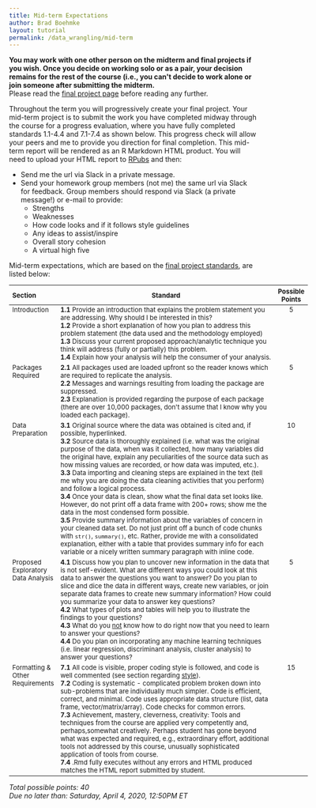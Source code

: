 ```yaml
---
title: Mid-term Expectations
author: Brad Boehmke
layout: tutorial
permalink: /data_wrangling/mid-term
---
```


**You may work with one other person on the midterm and final projects if you wish.  Once you decide on working solo or as a pair, your decision remains for the rest of the course (i.e., you can't decide to work alone or join someone after submitting the midterm.** 
<br>
Please read the [final project page](final-project) before reading any further.

Throughout the term you will progressively create your final project.  Your mid-term project is to submit the work you have completed midway through the course for a progress evaluation, where you have fully completed standards 1.1-4.4 and 7.1-7.4 as shown below.  This progress check will allow your peers and me to provide you direction for final completion.  This mid-term report will be rendered as an R Markdown HTML product.  You will need to upload your HTML report to [RPubs](https://rpubs.com/) and then:
- Send me the url via Slack in a private message.
- Send your homework group members (not me) the same url via Slack for feedback.  Group members should respond via Slack (a private message!) or e-mail to provide:
  * Strengths
  * Weaknesses
  * How code looks and if it follows style guidelines
  * Any ideas to assist/inspire
  * Overall story cohesion
  * A virtual high five
  

Mid-term expectations, which are based on the [final project standards](final-project), are listed below:


<div id="final-project-rubric" class="section level1" style="width: 120%;">
<table style="font-size:13px;">
<col width="15%">
<col width="77%">
<col width="8%">
<thead>
<tr class="header">
<th align="left">Section</th>
<th align="center">Standard</th>
<th align="center">Possible Points</th>
</tr>
</thead>
<tbody>
<tr class="odd">
<td align="left" valign="top">Introduction </td>
<td align="left" valign="top">
  <b>1.1</b> Provide an introduction that explains the problem statement you are addressing. Why should I be interested in this? <br> 
  <b>1.2</b> Provide a short explanation of how you plan to address this problem statement (the data used and the methodology employed) <br> 
  <b>1.3</b> Discuss your current proposed approach/analytic technique you think will address (fully or partially) this problem. <br> 
  <b>1.4</b> Explain how your analysis will help the consumer of your analysis. 
</td>
<td align="center" valign="top"> 5 </td>
</tr>
<tr class="even">
<td align="left" valign="top">Packages Required </td>
<td align="left" valign="top"> 
  <b>2.1</b> All packages used are loaded upfront so the reader knows which are required to replicate the analysis. <br> 
  <b>2.2</b> Messages and warnings resulting from loading the package are suppressed. <br> 
  <b>2.3</b> Explanation is provided regarding the purpose of each package (there are over 10,000 packages, don't assume that I know why you loaded each package). 
</td>
<td align="center" valign="top"> 5 </td>
</tr>
<tr class="odd">
<td align="left" valign="top">Data Preparation </td>
<td align="left" valign="top"> 
  <b>3.1</b> Original source where the data was obtained is cited and, if possible, hyperlinked. <br> 
  <b>3.2</b> Source data is thoroughly explained (i.e. what was the original purpose of the data, when was it collected, how many variables did the original have, explain any peculiarities of the source data such as how missing values are recorded, or how data was imputed, etc.). <br> 
  <b>3.3</b> Data importing and cleaning steps are explained in the text (tell me why you are doing the data cleaning activities that you perform) and follow a logical process. <br>
  <b>3.4</b> Once your data is clean, show what the final data set looks like.  However, do not print off a data frame with 200+ rows; show me the data in the most condensed form possible. <br>
  <b>3.5</b> Provide summary information about the variables of concern in your cleaned data set. Do not just print off a bunch of code chunks with <code>str()</code>, <code>summary()</code>, etc.  Rather, provide me with a consolidated explanation, either with a table that provides summary info for each variable or a nicely written summary paragraph with inline code.
</td>
<td align="center" valign="top"> 10 </td>
</tr>
<tr class="even">
<td align="left" valign="top">Proposed Exploratory Data Analysis </td>
<td align="left" valign="top"> 
  <b>4.1</b> Discuss how you plan to uncover new information in the data that is not self-evident.  What are different ways you could look at this data to answer the questions you want to answer?  Do you plan to slice and dice the data in different ways, create new variables, or join separate data frames to create new summary information?  How could you summarize your data to answer key questions? <br>
  <b>4.2</b> What types of plots and tables will help you to illustrate the findings to your questions? <br>
  <b>4.3</b> What do you <u>not</u> know how to do right now that you need to learn to answer your questions? <br>
  <b>4.4</b> Do you plan on incorporating any machine learning techniques (i.e. linear regression, discriminant analysis, cluster analysis) to answer your questions? <br>
</td>
<td align="center" valign="top"> 5 </td>
</tr>
<tr class="odd">
<td align="left" valign="top">Formatting & Other Requirements </td>
<td align="left" valign="top"> 
  <b>7.1</b> All code is visible, proper coding style is followed, and code is well commented (see section regarding <a href="http://uc-r.github.io/basics#style">style</a>). <br>
  <b>7.2</b> Coding is systematic - complicated problem broken down into sub-problems that are individually much simpler. Code is efficient, correct, and minimal. Code uses appropriate data structure (list, data frame, vector/matrix/array). Code checks for common errors. <br>
  <b>7.3</b> Achievement, mastery, cleverness, creativity:  Tools and techniques from the course are applied very competently and, perhaps,somewhat creatively. Perhaps student has gone beyond what was expected and required, e.g., extraordinary effort, additional tools not addressed by this course, unusually sophisticated application of tools from course. <br>
  <b>7.4</b> .Rmd fully executes without any errors and HTML produced matches the HTML report submitted by student.
</td>
<td align="center" valign="top"> 15 </td>
</tr>
</tbody>
</table>
<p>
  <em>Total possible points: 40</em>
  <br>
  <em>Due no later than: Saturday, April 4, 2020, 12:50PM ET</em>
</p>
</div>
